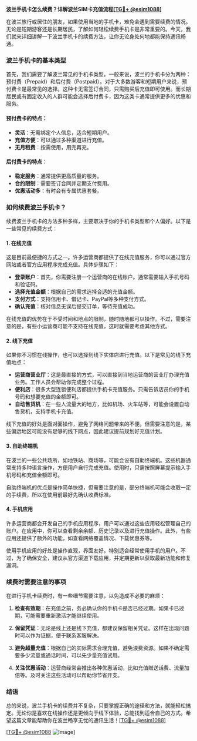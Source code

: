 **波兰手机卡怎么续费？详解波兰SIM卡充值流程[[TG💪+ @esim1088](https://t.me/s/esim1088)]**

在波兰旅行或居住的朋友，如果使用当地的手机卡，难免会遇到需要续费的情况。无论是短期游客还是长期居民，了解如何轻松续费手机卡是非常重要的。今天，我们就来详细讲解一下波兰手机卡的续费方法，让你无论身处何地都能保持通讯畅通。

### 波兰手机卡的基本类型

首先，我们需要了解波兰常见的手机卡类型。一般来说，波兰的手机卡分为两种：预付费（Prepaid）和后付费（Postpaid）。对于大多数游客和短期用户来说，预付费卡是最常见的选择。这种卡无需签订合同，只需购买后充值即可使用。而长期居民或有固定收入的人群可能会选择后付费卡，因为这类卡通常提供更多的优惠和服务。

#### 预付费卡的特点：
- **灵活**：无需绑定个人信息，适合短期用户。
- **充值方便**：可以通过多种渠道进行充值。
- **无月租费**：按需使用，用完再充。

#### 后付费卡的特点：
- **稳定服务**：通常提供更高质量的服务。
- **合约限制**：需要签订合同并定期支付费用。
- **优惠活动多**：有时会有专属优惠套餐。

### 如何续费波兰手机卡？

续费波兰手机卡的方法多种多样，主要取决于你的手机卡类型和个人偏好。以下是一些常见的续费方式：

#### 1. 在线充值
这是目前最便捷的方式之一。许多运营商都提供了在线充值服务，你可以通过官方网站或者官方应用程序完成充值。具体步骤如下：

- **登录账户**：首先，你需要注册一个运营商的在线账户。通常需要输入手机号码和验证码。
- **选择充值金额**：根据自己的需求选择合适的充值金额。
- **支付方式**：支持信用卡、借记卡、PayPal等多种支付方式。
- **确认充值**：核对信息无误后提交订单，等待充值成功。

在线充值的优势在于不受时间和地点的限制，随时随地都可以操作。不过，需要注意的是，有些小运营商可能不支持在线充值，这时就需要考虑其他方式。

#### 2. 线下充值
如果你不习惯在线操作，也可以选择到线下实体店进行充值。以下是常见的线下充值地点：

- **运营商营业厅**：这是最直接的方式，可以直接到当地运营商的营业厅办理充值业务。工作人员会帮助你完成整个过程。
- **便利店**：很多大型连锁便利店都提供手机卡充值服务。只需告诉店员你的手机号码和想要充值的金额即可。
- **自动售货机**：在一些人流量大的地方，比如机场、火车站等，可能会设置自动售货机，支持手机卡充值。

线下充值的好处是面对面操作，避免了网络问题带来的不便。但需要注意的是，某些偏远地区可能没有足够的线下网点，因此建议提前规划好充值计划。

#### 3. 自助终端机
在波兰的一些公共场所，如地铁站、商场等，可能会设有自助终端机。这些机器通常支持多种语言操作，方便用户自行完成充值。使用时，只需按照屏幕提示输入手机号码和充值金额即可。

自助终端机的优点是操作简单快捷，但需要注意的是，部分终端机可能会收取一定的手续费，所以在使用前最好先确认收费标准。

#### 4. 手机应用
许多运营商都会开发自己的手机应用程序，用户可以通过这些应用轻松管理自己的账户。在应用中，你可以查看剩余余额、历史记录以及进行充值操作。此外，有些应用还提供了额外的功能，如查看网络覆盖情况、下载优惠券等。

使用手机应用的好处是操作直观，界面友好，特别适合经常使用手机的用户。不过，为了确保安全，建议从官方渠道下载应用，并定期更新以获取最新功能和修复漏洞。

### 续费时需要注意的事项

在进行手机卡续费时，有一些细节需要注意，以免造成不必要的麻烦：

1. **检查有效期**：在充值之前，务必确认你的手机卡是否已经过期。如果卡已过期，可能需要重新激活才能继续使用。
   
2. **保留凭证**：无论是线上还是线下充值，都建议保留相关凭证。这样在出现问题时可以作为证据，便于联系客服解决。

3. **避免超量充值**：根据自己的实际需求合理充值，避免浪费资源。如果不确定需要多少流量或通话时间，可以先少量充值试用。

4. **关注优惠活动**：运营商经常会推出各种优惠活动，比如充值赠送话费、流量加倍等。及时关注这些活动可以帮助你节省开支。

### 结语

总的来说，波兰手机卡的续费并不复杂，只要掌握正确的途径和方法，就能轻松搞定。无论你是喜欢在线操作还是更倾向于线下体验，总能找到适合自己的方式。希望这篇文章能帮助你在波兰畅享无忧的通讯生活！[[TG💪+ @esim1088](https://t.me/s/esim1088)]

[[TG💪+ @esim1088](https://t.me/s/esim1088) ![Image](https://i.postimg.cc/4NQfJmqS/Snipaste-2025-05-13-00-14-12.png)]